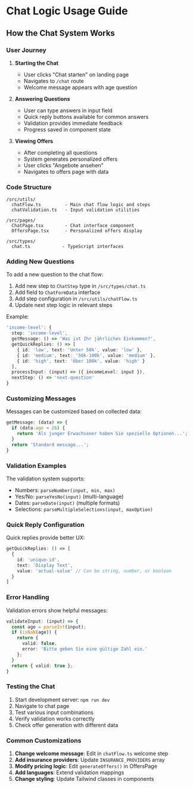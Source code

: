 # Chat Logic Usage Guide

## How the Chat System Works

### User Journey

1. **Starting the Chat**
   - User clicks "Chat starten" on landing page
   - Navigates to `/chat` route
   - Welcome message appears with age question

2. **Answering Questions**
   - User can type answers in input field
   - Quick reply buttons available for common answers
   - Validation provides immediate feedback
   - Progress saved in component state

3. **Viewing Offers**
   - After completing all questions
   - System generates personalized offers
   - User clicks "Angebote ansehen" 
   - Navigates to offers page with data

### Code Structure

```
/src/utils/
  chatFlow.ts         - Main chat flow logic and steps
  chatValidation.ts   - Input validation utilities

/src/pages/
  ChatPage.tsx        - Chat interface component
  OffersPage.tsx      - Personalized offers display

/src/types/
  chat.ts            - TypeScript interfaces
```

### Adding New Questions

To add a new question to the chat flow:

1. Add new step to `ChatStep` type in `/src/types/chat.ts`
2. Add field to `ChatFormData` interface
3. Add step configuration in `/src/utils/chatFlow.ts`
4. Update next step logic in relevant steps

Example:
```typescript
'income-level': {
  step: 'income-level',
  getMessage: () => 'Was ist Ihr jährliches Einkommen?',
  getQuickReplies: () => [
    { id: 'low', text: 'Unter 50k', value: 'low' },
    { id: 'medium', text: '50k-100k', value: 'medium' },
    { id: 'high', text: 'Über 100k', value: 'high' }
  ],
  processInput: (input) => ({ incomeLevel: input }),
  nextStep: () => 'next-question'
}
```

### Customizing Messages

Messages can be customized based on collected data:

```typescript
getMessage: (data) => {
  if (data.age < 26) {
    return 'Als junger Erwachsener haben Sie spezielle Optionen...';
  }
  return 'Standard message...';
}
```

### Validation Examples

The validation system supports:

- Numbers: `parseNumber(input, min, max)`
- Yes/No: `parseYesNo(input)` (multi-language)
- Dates: `parseDate(input)` (multiple formats)
- Selections: `parseMultipleSelections(input, maxOption)`

### Quick Reply Configuration

Quick replies provide better UX:

```typescript
getQuickReplies: () => [
  { 
    id: 'unique-id',
    text: 'Display Text',
    value: 'actual-value' // Can be string, number, or boolean
  }
]
```

### Error Handling

Validation errors show helpful messages:

```typescript
validateInput: (input) => {
  const age = parseInt(input);
  if (isNaN(age)) {
    return { 
      valid: false, 
      error: 'Bitte geben Sie eine gültige Zahl ein.' 
    };
  }
  return { valid: true };
}
```

### Testing the Chat

1. Start development server: `npm run dev`
2. Navigate to chat page
3. Test various input combinations
4. Verify validation works correctly
5. Check offer generation with different data

### Common Customizations

1. **Change welcome message**: Edit in `chatFlow.ts` welcome step
2. **Add insurance providers**: Update `INSURANCE_PROVIDERS` array
3. **Modify pricing logic**: Edit `generateOffers()` in OffersPage
4. **Add languages**: Extend validation mappings
5. **Change styling**: Update Tailwind classes in components